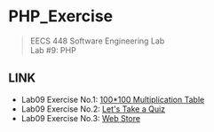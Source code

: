 # PHP_Exercise
>EECS 448 Software Engineering Lab
 <br>Lab #9: PHP
## LINK 
- Lab09 Exercise No.1: [100*100 Multiplication Table](https://people.eecs.ku.edu/~m282h813/Lab09/Exercise1/lab09_Exercise_1.php)
- Lab09 Exercise No.2: [Let's Take a Quiz](https://people.eecs.ku.edu/~m282h813/Lab09/Exercise2/Quiz_lab9_EX2.html)
- Lab09 Exercise No.3: [Web Store ](https://people.eecs.ku.edu/~m282h813/Lab09/Exercise3/customerFrontend.html)
